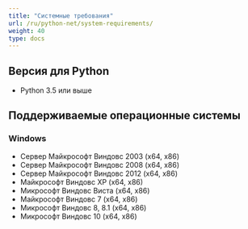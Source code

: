 ```yaml
---
title: "Системные требования"
url: /ru/python-net/system-requirements/
weight: 40
type: docs
---
```



## **Версия для Python**
- Python 3.5 или выше
## **Поддерживаемые операционные системы**
### **Windows**
- Сервер Майкрософт Виндовс 2003 (x64, x86)
- Сервер Майкрософт Виндовс 2008 (x64, x86)
- Сервер Майкрософт Виндовс 2012 (x64, x86)
- Майкрософт Виндовс XP (x64, x86)
- Микрософт Виндовс Виста (x64, x86)
- Майкрософт Виндовс 7 (x64, x86)
- Микрософт Виндовс 8, 8.1 (x64, x86)
- Микрософт Виндовс 10 (x64, x86)


